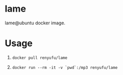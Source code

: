 # lame

lame@ubuntu docker image.


# Usage

1. `docker pull renyufu/lame`

2. ``docker run --rm -it -v `pwd`:/mp3 renyufu/lame``
